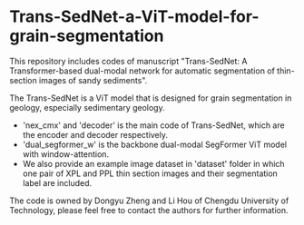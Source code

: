 # Trans-SedNet-a-ViT-model-for-grain-segmentation

This repository includes codes of manuscript "Trans-SedNet: A Transformer-based dual-modal network for automatic segmentation of thin-section images of sandy sediments".

The Trans-SedNet is a ViT model that is designed for grain segmentation in geology, especially sedimentary geology. 

- 'nex_cmx' and 'decoder' is the main code of Trans-SedNet, which are the encoder and decoder respectively.
- 'dual_segformer_w' is the backbone dual-modal SegFormer ViT model with window-attention.
- We also provide an example image dataset in 'dataset' folder in which one pair of XPL and PPL thin section images and their segmentation label are included. 

The code is owned by Dongyu Zheng and Li Hou of Chengdu University of Technology, please feel free to contact the authors for further information. 
